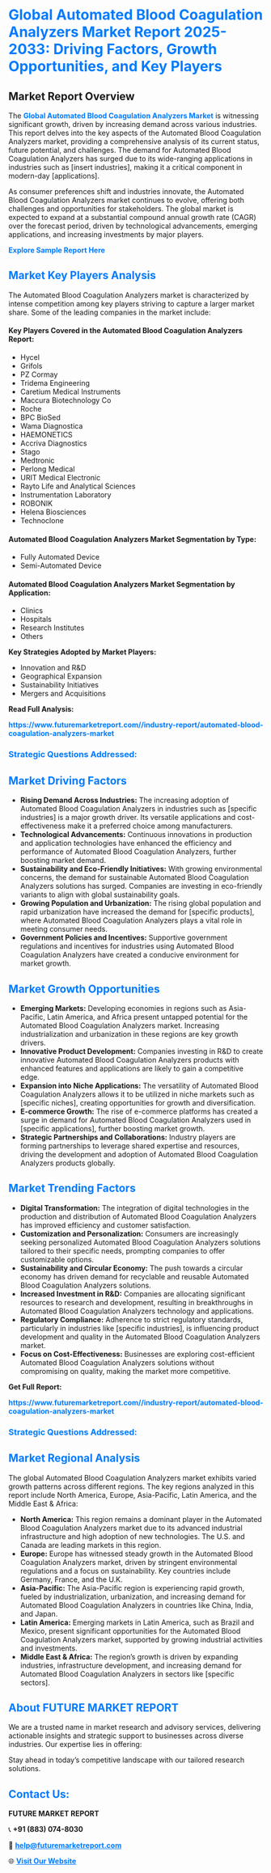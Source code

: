<h1 style="color: #007BFF;">Global Automated Blood Coagulation Analyzers Market Report 2025-2033: Driving Factors, Growth Opportunities, and Key Players</h1>

<section id="overview">
<h2>Market Report Overview</h2>
<p>The <a href="https://www.futuremarketreport.com//industry-report/automated-blood-coagulation-analyzers-market" style="color: #007BFF; text-decoration: none;"><strong>Global Automated Blood Coagulation Analyzers Market</strong></a> is witnessing significant growth, driven by increasing demand across various industries. This report delves into the key aspects of the Automated Blood Coagulation Analyzers market, providing a comprehensive analysis of its current status, future potential, and challenges. The demand for Automated Blood Coagulation Analyzers has surged due to its wide-ranging applications in industries such as [insert industries], making it a critical component in modern-day [applications].</p>
<p>As consumer preferences shift and industries innovate, the Automated Blood Coagulation Analyzers market continues to evolve, offering both challenges and opportunities for stakeholders. The global market is expected to expand at a substantial compound annual growth rate (CAGR) over the forecast period, driven by technological advancements, emerging applications, and increasing investments by major players.</p>
</section>

<section id="overview">
<p><a href="https://www.futuremarketreport.com//request-sample/reportId=78596" style="color: #007BFF; text-decoration: none;"><strong>Explore Sample Report Here</strong></a></p>
</section>

<section id="key-players">
<h2 style="color: #007BFF;">Market Key Players Analysis</h2>
<p>The Automated Blood Coagulation Analyzers market is characterized by intense competition among key players striving to capture a larger market share. Some of the leading companies in the market include:</p>
<h4>Key Players Covered in the Automated Blood Coagulation Analyzers Report:</h4>
<ul><li>Hycel</li><li>Grifols</li><li>PZ Cormay</li><li>Tridema Engineering</li><li>Caretium Medical Instruments</li><li>Maccura Biotechnology Co</li><li>Roche</li><li>BPC BioSed</li><li>Wama Diagnostica</li><li>HAEMONETICS</li><li>Accriva Diagnostics</li><li>Stago</li><li>Medtronic</li><li>Perlong Medical</li><li>URIT Medical Electronic</li><li>Rayto Life and Analytical Sciences</li><li>Instrumentation Laboratory</li><li>ROBONIK</li><li>Helena Biosciences</li><li>Technoclone</li></ul>
<h4>Automated Blood Coagulation Analyzers Market Segmentation by Type:</h4>
<ul><li>Fully Automated Device</li><li>Semi-Automated Device</li></ul>

<h4>Automated Blood Coagulation Analyzers Market Segmentation by Application:</h4>
<ul><li>Clinics</li><li>Hospitals</li><li>Research Institutes</li><li>Others</li></ul>
<p><strong>Key Strategies Adopted by Market Players:</strong></p>
<ul>
<li>Innovation and R&D</li>
<li>Geographical Expansion</li>
<li>Sustainability Initiatives</li>
<li>Mergers and Acquisitions</li>
</ul>
</section>

<section>
<p><strong>Read Full Analysis: </strong></p><a href="https://www.futuremarketreport.com//industry-report/automated-blood-coagulation-analyzers-market" style="color: #007BFF; text-decoration: none;"><strong>https://www.futuremarketreport.com//industry-report/automated-blood-coagulation-analyzers-market</strong></a>
<h3 style="color: #007BFF;">Strategic Questions Addressed:</h3>
</section>

<section id="driving-factors">
<h2 style="color: #007BFF;">Market Driving Factors</h2>
<ul>
<li><strong>Rising Demand Across Industries:</strong> The increasing adoption of Automated Blood Coagulation Analyzers in industries such as [specific industries] is a major growth driver. Its versatile applications and cost-effectiveness make it a preferred choice among manufacturers.</li>
<li><strong>Technological Advancements:</strong> Continuous innovations in production and application technologies have enhanced the efficiency and performance of Automated Blood Coagulation Analyzers, further boosting market demand.</li>
<li><strong>Sustainability and Eco-Friendly Initiatives:</strong> With growing environmental concerns, the demand for sustainable Automated Blood Coagulation Analyzers solutions has surged. Companies are investing in eco-friendly variants to align with global sustainability goals.</li>
<li><strong>Growing Population and Urbanization:</strong> The rising global population and rapid urbanization have increased the demand for [specific products], where Automated Blood Coagulation Analyzers plays a vital role in meeting consumer needs.</li>
<li><strong>Government Policies and Incentives:</strong> Supportive government regulations and incentives for industries using Automated Blood Coagulation Analyzers have created a conducive environment for market growth.</li>
</ul>
</section>

<section id="growth-opportunities">
<h2 style="color: #007BFF;">Market Growth Opportunities</h2>
<ul>
<li><strong>Emerging Markets:</strong> Developing economies in regions such as Asia-Pacific, Latin America, and Africa present untapped potential for the Automated Blood Coagulation Analyzers market. Increasing industrialization and urbanization in these regions are key growth drivers.</li>
<li><strong>Innovative Product Development:</strong> Companies investing in R&D to create innovative Automated Blood Coagulation Analyzers products with enhanced features and applications are likely to gain a competitive edge.</li>
<li><strong>Expansion into Niche Applications:</strong> The versatility of Automated Blood Coagulation Analyzers allows it to be utilized in niche markets such as [specific niches], creating opportunities for growth and diversification.</li>
<li><strong>E-commerce Growth:</strong> The rise of e-commerce platforms has created a surge in demand for Automated Blood Coagulation Analyzers used in [specific applications], further boosting market growth.</li>
<li><strong>Strategic Partnerships and Collaborations:</strong> Industry players are forming partnerships to leverage shared expertise and resources, driving the development and adoption of Automated Blood Coagulation Analyzers products globally.</li>
</ul>
</section>

<section id="trending-factors">
<h2 style="color: #007BFF;">Market Trending Factors</h2>
<ul>
<li><strong>Digital Transformation:</strong> The integration of digital technologies in the production and distribution of Automated Blood Coagulation Analyzers has improved efficiency and customer satisfaction.</li>
<li><strong>Customization and Personalization:</strong> Consumers are increasingly seeking personalized Automated Blood Coagulation Analyzers solutions tailored to their specific needs, prompting companies to offer customizable options.</li>
<li><strong>Sustainability and Circular Economy:</strong> The push towards a circular economy has driven demand for recyclable and reusable Automated Blood Coagulation Analyzers solutions.</li>
<li><strong>Increased Investment in R&D:</strong> Companies are allocating significant resources to research and development, resulting in breakthroughs in Automated Blood Coagulation Analyzers technology and applications.</li>
<li><strong>Regulatory Compliance:</strong> Adherence to strict regulatory standards, particularly in industries like [specific industries], is influencing product development and quality in the Automated Blood Coagulation Analyzers market.</li>
<li><strong>Focus on Cost-Effectiveness:</strong> Businesses are exploring cost-efficient Automated Blood Coagulation Analyzers solutions without compromising on quality, making the market more competitive.</li>
</ul>
</section>

<section>
<p><strong>Get Full Report: </strong></p><a href="https://www.futuremarketreport.com//industry-report/automated-blood-coagulation-analyzers-market" style="color: #007BFF; text-decoration: none;"><strong>https://www.futuremarketreport.com//industry-report/automated-blood-coagulation-analyzers-market</strong></a>
<h3 style="color: #007BFF;">Strategic Questions Addressed:</h3>
</section>


<section id="regional-analysis">
<h2 style="color: #007BFF;">Market Regional Analysis</h2>
<p>The global Automated Blood Coagulation Analyzers market exhibits varied growth patterns across different regions. The key regions analyzed in this report include North America, Europe, Asia-Pacific, Latin America, and the Middle East & Africa:</p>
<ul>
<li><strong>North America:</strong> This region remains a dominant player in the Automated Blood Coagulation Analyzers market due to its advanced industrial infrastructure and high adoption of new technologies. The U.S. and Canada are leading markets in this region.</li>
<li><strong>Europe:</strong> Europe has witnessed steady growth in the Automated Blood Coagulation Analyzers market, driven by stringent environmental regulations and a focus on sustainability. Key countries include Germany, France, and the U.K.</li>
<li><strong>Asia-Pacific:</strong> The Asia-Pacific region is experiencing rapid growth, fueled by industrialization, urbanization, and increasing demand for Automated Blood Coagulation Analyzers in countries like China, India, and Japan.</li>
<li><strong>Latin America:</strong> Emerging markets in Latin America, such as Brazil and Mexico, present significant opportunities for the Automated Blood Coagulation Analyzers market, supported by growing industrial activities and investments.</li>
<li><strong>Middle East & Africa:</strong> The region’s growth is driven by expanding industries, infrastructure development, and increasing demand for Automated Blood Coagulation Analyzers in sectors like [specific sectors].</li>
</ul>
</section>

<footer>
<h2 style="color: #007BFF;">About FUTURE MARKET REPORT</h2>
<p>We are a trusted name in market research and advisory services, delivering actionable insights and strategic support to businesses across diverse industries. Our expertise lies in offering:</p>

<p>Stay ahead in today’s competitive landscape with our tailored research solutions.</p>

<h2 style="color: #007BFF;">Contact Us:</h2>
<p><strong>FUTURE MARKET REPORT</strong></p>
<p>📞 <strong>+91 (883) 074-8030</strong></p>
<p>📧 <strong><a href="mailto:help@futuremarketreport.com" style="color: #007BFF;">help@futuremarketreport.com</a></strong></p>
<p>🌐 <strong><a href="https://www.futuremarketreport.com/" style="color: #007BFF;">Visit Our Website</a></strong></p>
</footer>